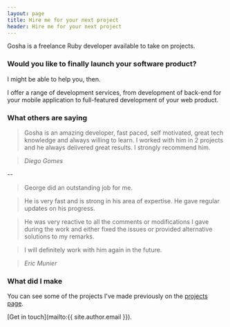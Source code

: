```yaml
---
layout: page
title: Hire me for your next project
header: Hire me for your next project
--- 
```


Gosha is a freelance Ruby developer available to take on projects.

### Would you like to finally launch your software product?

I might be able to help you, then.

I offer a range of development services, from development of back-end
for your mobile application to full-featured development of your web
product.

### What others are saying

> Gosha is an amazing developer, fast paced, self motivated, great tech
> knowledge and always willing to learn. I worked with him in 2 projects
> and he always delivered great results. I strongly recommend him.

> *Diego Gomes*

--

> George did an outstanding job for me.

> He is very fast and is strong in his area of expertise.
> He gave regular updates on his progress.

> He was very reactive to all the comments or modifications I gave during
> the work and either fixed the issues or provided alternative solutions
> to my remarks.

> I will definitely work with him again in the future.

> *Eric Munier*

### What did I make

You can see some of the projects I've made previously on the [projects
page](/projects.html).

[Get in touch](mailto:{{ site.author.email }}).
